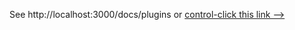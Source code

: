 See
http://localhost:3000/docs/plugins
or
[control-click this link -->](/client/src/pages/docs/plugins.mdx)
